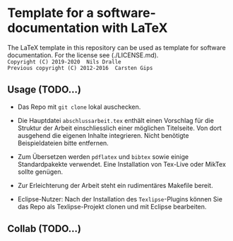 # Template for a software-documentation with LaTeX

The LaTeX template in this repository can be used as template for software documentation.
For the license see (./LICENSE.md).<br>
`Copyright (C) 2019-2020  Nils Dralle`<br>
`Previous copyright (C) 2012-2016  Carsten Gips`



## Usage (TODO...)

* Das Repo mit `git clone` lokal auschecken.

* Die Hauptdatei `abschlussarbeit.tex` enthält einen Vorschlag für die Struktur
  der Arbeit einschliesslich einer möglichen Titelseite. Von dort ausgehend die
  eigenen Inhalte integrieren. Nicht benötigte Beispieldateien bitte entfernen.

* Zum Übersetzen werden `pdflatex` und `bibtex` sowie einige Standardpakekte
  verwendet. Eine Installation von Tex-Live oder MikTex sollte genügen.

* Zur Erleichterung der Arbeit steht ein rudimentäres Makefile bereit.

* Eclipse-Nutzer: Nach der Installation des `Texlipse`-Plugins können Sie das
  Repo als Texlipse-Projekt clonen und mit Eclipse bearbeiten.

  
  
## Collab (TODO...)


